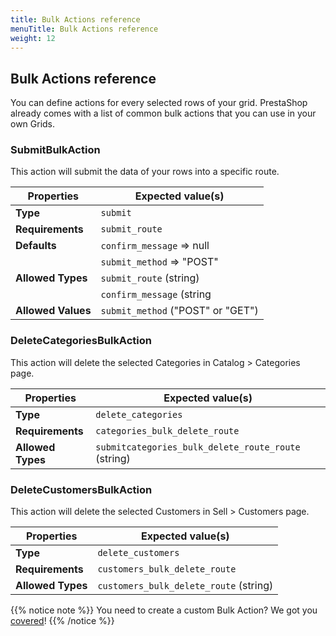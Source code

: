 ```yaml
---
title: Bulk Actions reference
menuTitle: Bulk Actions reference
weight: 12
---
```


## Bulk Actions reference

You can define actions for every selected rows of your grid. PrestaShop already comes with a list of common bulk actions that you can use in your own Grids.

### SubmitBulkAction

This action will submit the data of your rows into a specific route.

| Properties         | Expected value(s)                 |
|--------------------| ----------------------------------|
| **Type**           | `submit`                          |
| **Requirements**   | `submit_route`                    |
| **Defaults**       | `confirm_message` => null         |
|                    | `submit_method` => "POST"         |
| **Allowed Types**  | `submit_route` (string)           |
|                    | `confirm_message` (string|null)   |
| **Allowed Values** | `submit_method` ("POST" or "GET") |

### DeleteCategoriesBulkAction

This action will delete the selected Categories in Catalog > Categories page.

| Properties         | Expected value(s)                                   |
|--------------------| ----------------------------------------------------|
| **Type**           | `delete_categories`                                 |
| **Requirements**   | `categories_bulk_delete_route`                      |
| **Allowed Types**  | `submitcategories_bulk_delete_route_route` (string) |

### DeleteCustomersBulkAction

This action will delete the selected Customers in Sell > Customers page.

| Properties         | Expected value(s)                      |
|--------------------| ---------------------------------------|
| **Type**           | `delete_customers`                     |
| **Requirements**   | `customers_bulk_delete_route`          |
| **Allowed Types**  | `customers_bulk_delete_route` (string) |

{{% notice note %}}
You need to create a custom Bulk Action? We got you [covered](../tutorials/create-custom-bulk-action)!
{{% /notice %}}
